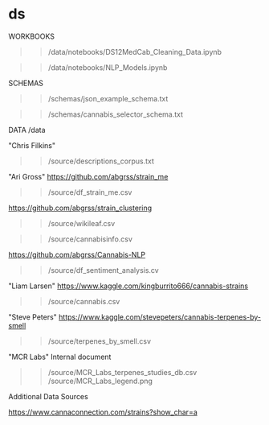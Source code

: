 # ds
WORKBOOKS

>>/data/notebooks/DS12MedCab_Cleaning_Data.ipynb

>>/data/notebooks/NLP_Models.ipynb

SCHEMAS
>>/schemas/json_example_schema.txt

>>/schemas/cannabis_selector_schema.txt


DATA /data

"Chris Filkins"
>>/source/descriptions_corpus.txt

"Ari Gross" 
https://github.com/abgrss/strain_me
>>/source/df_strain_me.csv

https://github.com/abgrss/strain_clustering
>>/source/wikileaf.csv

>>/source/cannabisinfo.csv

https://github.com/abgrss/Cannabis-NLP
>>/source/df_sentiment_analysis.cv

"Liam Larsen"
https://www.kaggle.com/kingburrito666/cannabis-strains
>>/source/cannabis.csv

"Steve Peters"
https://www.kaggle.com/stevepeters/cannabis-terpenes-by-smell
>>/source/terpenes_by_smell.csv

"MCR Labs"
Internal document
>>/source/MCR_Labs_terpenes_studies_db.csv
>>/source/MCR_Labs_legend.png

Additional Data Sources

https://www.cannaconnection.com/strains?show_char=a